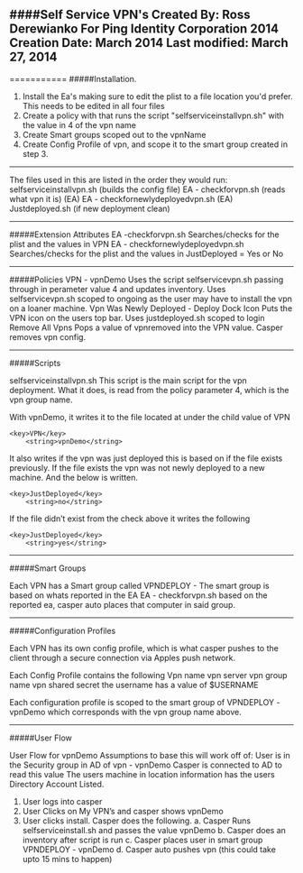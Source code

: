 ####Self Service VPN's
Created By: Ross Derewianko
For Ping Identity Corporation 2014
Creation Date: March 2014
Last modified: March 27, 2014
--------------------------------------------------------


===========
#####Installation.

1. Install the Ea's making sure to edit the plist to a file location you'd prefer. This needs to be edited in all four files
2. Create a policy with that runs the script "selfserviceinstallvpn.sh" with the value in 4 of the vpn name
3. Create Smart groups scoped out to the vpnName
4. Create Config Profile of vpn, and scope it to the smart group created in step 3.

--------------------------------------------------------

The files used in this are listed in the order they would run: 
selfserviceinstallvpn.sh (builds the config file)
EA - checkforvpn.sh (reads what vpn it is) (EA)
EA - checkfornewlydeployedvpn.sh (EA)
Justdeployed.sh (if new deployment clean)


--------------------------------------------------------	

#####Extension Attributes
EA -checkforvpn.sh
Searches/checks for the plist and the values in VPN
EA - checkfornewlydeployedvpn.sh 
Searches/checks for the plist and the values in JustDeployed = Yes or No


--------------------------------------------------------	

#####Policies
VPN - vpnDemo
Uses the script selfservicevpn.sh passing through <vpn name> in perameter value 4 and updates inventory. 
Uses selfservicevpn.sh scoped to ongoing as the user may have to install the vpn on a loaner machine.
Vpn Was Newly Deployed - Deploy Dock Icon
Puts the VPN icon on the users top bar. Uses justdeployed.sh scoped to login
Remove All Vpns
Pops a value of vpnremoved into the VPN value. Casper removes vpn config.

--------------------------------------------------------	
#####Scripts

selfserviceinstallvpn.sh
This script is the main script for the vpn deployment. What it does, is read from the policy parameter 4, which is the vpn group name.

With vpnDemo, it writes it to the file located at <plist location>  under the child value of VPN
```
<key>VPN</key>
	<string>vpnDemo</string>
```
It also writes if the vpn was just deployed this is based on if the file exists previously. If the file exists the vpn was not newly deployed to a new machine. And the below is written.
```
<key>JustDeployed</key>
	<string>no</string> 
```

If the file didn’t exist from the check above it writes the following
```
<key>JustDeployed</key>
	<string>yes</string> 
```	
--------------------------------------------------------	
#####Smart Groups

Each VPN has a Smart group called VPNDEPLOY - <vpn name> 
The smart group is based on whats reported in the EA EA - checkforvpn.sh based on the reported ea, casper auto places that computer in said group.

--------------------------------------------------------	
#####Configuration Profiles

Each VPN has its own config profile, which is what casper pushes to the client through a secure connection via Apples push network.

Each Config Profile contains the following
Vpn name
vpn server
vpn group name
vpn shared secret
the username has a value of $USERNAME 


Each configuration profile is scoped to the smart group of VPNDEPLOY - vpnDemo which corresponds with the vpn group name above.

--------------------------------------------------------	
#####User Flow

User Flow for vpnDemo
Assumptions to base this will work off of:
User is in the Security group in AD of vpn - vpnDemo
Casper is connected to AD to read this value
The users machine in location information has the users Directory Account Listed.



1. User logs into casper
2. User Clicks on My VPN’s and casper shows vpnDemo
3. User clicks install. Casper does the following.
	a. Casper Runs selfserviceinstall.sh and passes the value vpnDemo
	b. Casper does an inventory after script is run
	c. Casper places user in smart group VPNDEPLOY - vpnDemo
	d. Casper auto pushes vpn (this could take upto 15 mins to happen)

